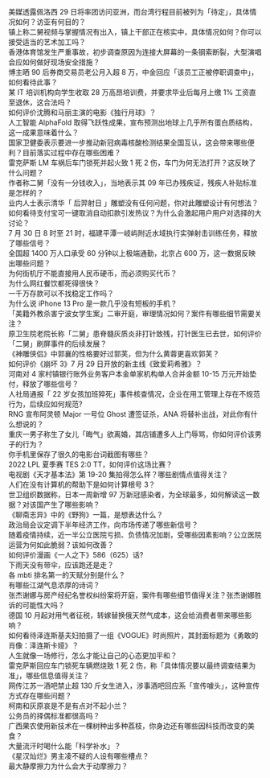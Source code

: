 美媒透露佩洛西 29 日将率团访问亚洲，而台湾行程目前被列为「待定」，具体情况如何？访亚有何目的？  
镇上称二舅视频与掌握情况有出入，镇上干部正在核实中，具体情况如何？你可以接受适当的艺术加工吗？  
香港体育馆发生严重事故，初步调查原因为连接大屏幕的一条钢索断裂，大型演唱会应如何做好现场安全措施？  
博主晒 90 后券商交易员老公月入超 8 万，中金回应「该员工正被停职调查中」，如何看待此事？  
某 IT 培训机构向学生收取 28 万高昂培训费，并要求毕业后每月上缴 1% 工资直至退休，这合法吗？  
如何评价沈腾和马丽主演的电影《独行月球》？  
人工智能 AlphaFold 取得飞跃性成果，宣布预测出地球上几乎所有蛋白质结构，这一成果意味着什么？  
国家卫健委表示要进一步推动新冠病毒核酸检测结果全国互认，这会带来哪些便利？目前落实过程中存在哪些困难？  
雷克萨斯 LM 车祸后车门锁死并起火致 1 死 2 伤，车门为何无法打开？这反映了什么问题？  
作者称二舅「没有一分钱收入」，当地表示其 09 年已办残疾证，残疾人补贴标准是怎样的？  
业内人士表示清华「 后羿射日 」雕塑没有任何问题，你对此雕塑设计有何想法？  
如何看待支付宝可一键取消自动扣款引发热议？为什么会激起用户用户对选择的大讨论？  
7 月 30 日 8 时至 21 时，福建平潭一岐屿附近水域执行实弹射击训练任务，释放了哪些信号？  
全国超 1400 万人口承受 60 分钟以上极端通勤，北京占 600 万，这一数据反映出哪些问题？  
为何街机厅不能直接用人民币硬币，而必须购买代币？  
为什么网红餐饮都死得很快？  
一千万存款可以不找稳定工作吗？  
为什么说 iPhone 13 Pro 是一款几乎没有短板的手机？  
「美籍外教杀害宁波女学生案」二审开庭，审理情况如何？案件有哪些细节需要关注？  
原卫生院老院长称「二舅」患脊髓灰质炎非打针致残，打针医生已去世，如何评价「二舅」刷屏事件的后续发展？  
《神雕侠侣》中郭襄的性格要好过郭芙，但为什么黄蓉更喜欢郭芙？  
如何评价《崩坏 3》7 月 29 日开放的新主线《致爱莉希雅》？  
河南对 4 家村镇银行账外业务客户本金单家机构单人合并金额 10-15 万元开始垫付，释放了哪些信号？  
人社局通报「 22 岁女孩加班猝死」事件核查情况，企业在用工管理上存在不规范行为，后续应如何规范?  
RNG 宣布阿灵顿 Major 一号位 Ghost 遭签证杀，ANA 将替补出战，对此你有什么想说的？  
重庆一男子称生了女儿「晦气」欲离婚，其店铺遭多人上门辱骂，你如何评价该男子的行为？  
你手机里保存了很久的电影台词截图有哪些？  
2022 LPL 夏季赛 TES 2:0 TT，如何评价这场比赛？  
电视剧《天才基本法》第 19-20 集拍得怎么样？哪些剧情点值得关注？  
人们在没有计算机的帮助下是如何计算根号 3？  
世卫组织数据称，日本一周新增 97 万新冠感染者，为全球最多，如何解读这一数据？对该国产生了哪些影响？  
《聊斋志异》中的《野狗》一篇，是想表达什么？  
政治局会议定调下半年经济工作，向市场传递了哪些新信号？  
随着疫情持续，近一半公立医院亏损、负债情况加剧，受哪些因素影响？公立医院运营为何如此脆弱？该如何改善？  
如何评价漫画《一人之下》586（625）话?  
下雨天没有带伞，应该跑还是走？  
各 mbti 排名第一的天赋分别是什么？  
有哪些江湖气息浓厚的诗词？  
张杰谢娜与房产经纪名誉权纠纷案将开庭，案件有哪些细节值得关注？张杰谢娜胜诉的可能性大吗？  
德国 10 月起对用气者征税，转嫁替换俄天然气成本，这会给消费者带来哪些影响？  
如何看待泽连斯基夫妇拍摄了一组《VOGUE》时尚照片，其封面标题为《勇敢的肖像：泽连斯卡娅》？  
人生就像一场修行，怎么才能让自己的心态更加平和？  
雷克萨斯回应车门锁死车辆燃烧致 1 死 2 伤，称「具体情况要以最终调查结果为准」，哪些信息值得关注？  
网传江苏一酒吧禁止超 130 斤女生进入，涉事酒吧回应系「宣传噱头」，这种宣传方式存在哪些问题？  
柯南和灰原哀是不是有点对不起小兰？  
公务员的择偶标准都很高吗？  
广西果农使用新技术在一棵树种出多种荔枝，你身边还有哪些因科技而改变的美食？  
大量流汗时喝什么能「科学补水」？  
《星汉灿烂》男主凌不疑的人设有哪些槽点？  
最大静摩擦力为什么会大于动摩擦力？  
